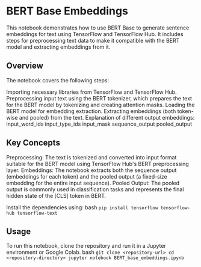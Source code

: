 # BERT Base Embeddings

This notebook demonstrates how to use BERT Base to generate sentence embeddings for text using TensorFlow and TensorFlow Hub. It includes steps for preprocessing text data to make it compatible with the BERT model and extracting embeddings from it.

## Overview

The notebook covers the following steps:

Importing necessary libraries from TensorFlow and TensorFlow Hub.
Preprocessing input text using the BERT tokenizer, which prepares the text for the BERT model by tokenizing and creating attention masks.
Loading the BERT model for embedding extraction.
Extracting embeddings (both token-wise and pooled) from the text.
Explanation of different output embeddings:
  input_word_ids
  input_type_ids
  input_mask
  sequence_output
  pooled_output
  
## Key Concepts

Preprocessing: The text is tokenized and converted into input format suitable for the BERT model using TensorFlow Hub's BERT preprocessing layer.
Embeddings: The notebook extracts both the sequence output (embeddings for each token) and the pooled output (a fixed-size embedding for the entire input sequence).
Pooled Output: The pooled output is commonly used in classification tasks and represents the final hidden state of the [CLS] token in BERT.

Install the dependencies using:
bash
`pip install tensorflow tensorflow-hub tensorflow-text`

## Usage
To run this notebook, clone the repository and run it in a Jupyter environment or Google Colab.
bash
`git clone <repository-url>
cd <repository-directory>
jupyter notebook BERT_base_embeddings.ipynb`
